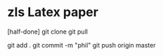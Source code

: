 # zls Latex paper 

  [half-done]
  git clone 
  git pull

  git add . 
  git commit -m "phil"
  git push origin master
